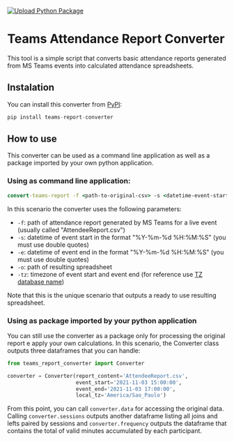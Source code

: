 [![Upload Python Package](https://github.com/renefb/teams-report-converter/actions/workflows/python-publish.yml/badge.svg)](https://github.com/renefb/teams-report-converter/actions/workflows/python-publish.yml)

# Teams Attendance Report Converter

This tool is a simple script that converts basic attendance reports generated from MS Teams events into calculated attendance spreadsheets.

## Instalation

You can install this converter from [PyPI](https://pypi.org/project/teams-report-converter):

```python
pip install teams-report-converter
```

## How to use

This converter can be used as a command line application as well as a package imported by your own python application.

### Using as command line application:

```cmd
convert-teams-report -f <path-to-original-csv> -s <datetime-event-start> -e <datetime-event-end> -tz <timezone-event> -o <path-to-resulting-spreadsheet>
```
In this scenario the converter uses the following parameters:
- `-f`: path of attendance report generated by MS Teams for a live event (usually called "AttendeeReport.csv")
- `-s`: datetime of event start in the format "%Y-%m-%d %H:%M:%S" (you must use double quotes)
- `-e`: datetime of event end in the format "%Y-%m-%d %H:%M:%S" (you must use double quotes)
- `-o`: path of resulting spreadsheet
- `-tz`: timezone of event start and event end (for reference use [TZ database name](https://en.wikipedia.org/wiki/List_of_tz_database_time_zones#List))

Note that this is the unique scenario that outputs a ready to use resulting spreadsheet.

### Using as package imported by your python application

You can still use the converter as a package only for processing the original report e apply your own calculations. In this scenario, the Converter class outputs three dataframes that you can handle:

```python
from teams_report_converter import Converter

converter = Converter(report_content='AttendeeReport.csv', 
                      event_start='2021-11-03 15:00:00', 
                      event_end='2021-11-03 17:00:00', 
                      local_tz='America/Sao_Paulo')
```
From this point, you can call `converter.data` for accessing the original data. Calling `converter.sessions` outputs another dataframe listing all joins and lefts paired by sessions and `converter.frequency` outputs the dataframe that contains the total of valid minutes accumulated by each participant. 